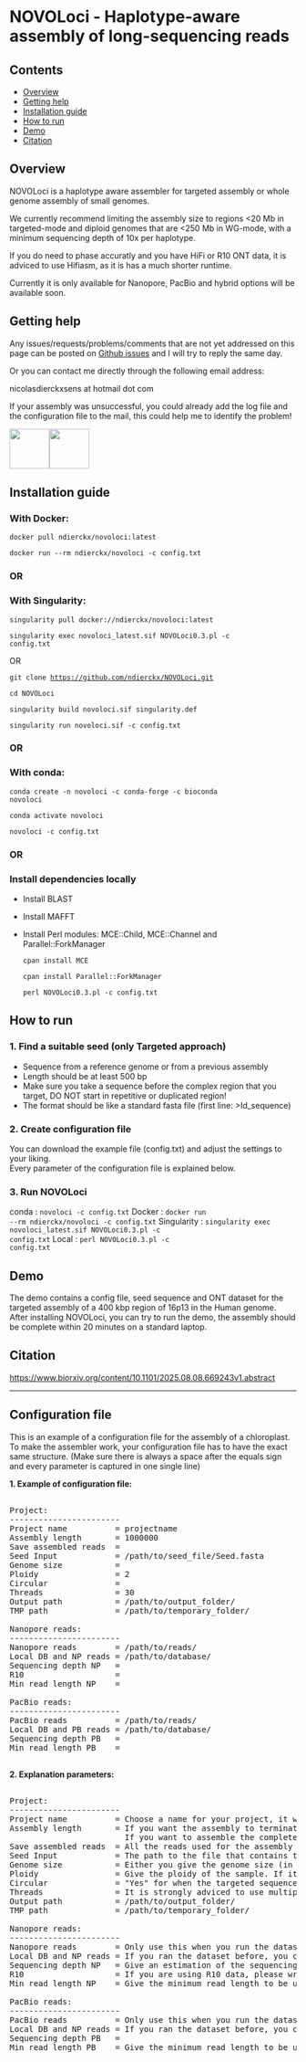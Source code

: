 # NOVOLoci - Haplotype-aware assembly of long-sequencing reads

## Contents

- [Overview](#Overview)
- [Getting help](#Getting-help)
- [Installation guide](#Installation-guide)
- [How to run](#How-to-run)
- [Demo](#Demo)
- [Citation](#Citation)


## Overview

NOVOLoci is a haplotype aware assembler for targeted assembly or whole genome assembly of small genomes.

We currently recommend limiting the assembly size to regions <20 Mb in targeted-mode and diploid genomes that are <250 Mb in WG-mode, with a minimum sequencing depth of 10x per haplotype.

If you do need to phase accuratly and you have HiFi or R10 ONT data, it is adviced to use Hifiasm, as it is has a much shorter runtime.

Currently it is only available for Nanopore, PacBio and hybrid options will be available soon.


## Getting help

Any issues/requests/problems/comments that are not yet addressed on this page can be posted on [Github issues](https://github.com/ndierckx/NOVOLoci/issues) and I will try to reply the same day.

Or you can contact me directly through the following email address:

nicolasdierckxsens at hotmail dot com 

If your assembly was unsuccessful, you could already add the log file and the configuration file to the mail, this could help me to identify the problem!

<a href="https://gbiomed.kuleuven.be/english/cme/research/laboratories/laboratory-for-cytogenetics-and-genome-research/laboratory-for-cytogenetics-and-genome-research" target="_blank"><img border="0" src="https://upload.wikimedia.org/wikipedia/commons/thumb/4/49/KU_Leuven_logo.svg/768px-KU_Leuven_logo.svg.png" width=auto height="70"></a><a href="https://groups.oist.jp/grsu" target="_blank"><img border="0" src="https://upload.wikimedia.org/wikipedia/commons/thumb/e/ef/OIST_logo.png/1200px-OIST_logo.png" width=auto height="70"></a>


## Installation guide

### With Docker:

<code>docker pull ndierckx/novoloci:latest</code>

<code>docker run --rm ndierckx/novoloci  -c config.txt</code>

### OR

### With Singularity:

<code>singularity pull docker://ndierckx/novoloci:latest</code>

<code>singularity exec novoloci_latest.sif NOVOLoci0.3.pl -c config.txt</code>

OR 

<code>git clone https://github.com/ndierckx/NOVOLoci.git</code>

<code>cd NOVOLoci</code>

<code>singularity build novoloci.sif singularity.def</code>

<code>singularity run novoloci.sif -c config.txt</code> 

### OR

### With conda:

<code>conda create -n novoloci -c conda-forge -c bioconda novoloci</code>

<code>conda activate novoloci</code>

<code>novoloci -c config.txt</code>


### OR

### Install dependencies locally

- Install BLAST
- Install MAFFT
- Install Perl modules: MCE::Child, MCE::Channel and Parallel::ForkManager
  
  <code>cpan install MCE</code>
  
  <code>cpan install Parallel::ForkManager</code>
  
  <code>perl NOVOLoci0.3.pl -c config.txt</code>

## How to run

### 1. Find a suitable seed (only Targeted approach)

- Sequence from a reference genome or from a previous assembly
- Length should be at least 500 bp
- Make sure you take a sequence before the complex region that you target, DO NOT start in repetitive or duplicated region!
- The format should be like a standard fasta file (first line: >Id_sequence)

### 2. Create configuration file

You can download the example file (config.txt) and adjust the settings to your liking.  
Every parameter of the configuration file is explained below. 


### 3. Run NOVOLoci

conda       : <code>novoloci -c config.txt</code>
Docker      : <code>docker run --rm ndierckx/novoloci  -c config.txt</code>
Singularity : <code>singularity exec novoloci_latest.sif NOVOLoci0.3.pl -c config.txt</code>
Local       : <code>perl NOVOLoci0.3.pl -c config.txt</code>

## Demo

The demo contains a config file, seed sequence and ONT dataset for the targeted assembly of a 400 kbp region of 16p13 in the Human genome.
After installing NOVOLoci, you can try to run the demo, the assembly should be complete within 20 minutes on a standard laptop.


## Citation

https://www.biorxiv.org/content/10.1101/2025.08.08.669243v1.abstract

----------------------------------------------------------------------------------------------------------

## Configuration file

This is an example of a configuration file for the assembly of a chloroplast.
To make the assembler work, your configuration file has to have the exact same structure.
(Make sure there is always a space after the equals sign and every parameter is captured in one single line)

**1. Example of configuration file:**

<pre>

Project:
-----------------------
Project name          = projectname
Assembly length       = 1000000
Save assembled reads  = 
Seed Input            = /path/to/seed_file/Seed.fasta
Genome size           =
Ploidy                = 2
Circular              =
Threads               = 30
Output path           = /path/to/output_folder/
TMP path              = /path/to/temporary_folder/

Nanopore reads:
-----------------------
Nanopore reads        = /path/to/reads/
Local DB and NP reads = /path/to/database/
Sequencing depth NP   = 
R10                   =
Min read length NP    =

PacBio reads:
-----------------------
PacBio reads          = /path/to/reads/
Local DB and PB reads = /path/to/database/
Sequencing depth PB   = 
Min read length PB    =

</pre>

**2. Explanation parameters:**
<pre>

Project:
-----------------------
Project name          = Choose a name for your project, it will be used for the output files.
Assembly length       = If you want the assembly to terminate after a certain length, you can give the desired length; 
                        If you want to assemble the complete dataset write: "WG"
Save assembled reads  = All the reads used for the assembly will be stored in seperate files (yes/no)
Seed Input            = The path to the file that contains the seed sequence.
Genome size           = Either you give the genome size (in Gbp) or you give the sequencing depth below.
Ploidy                = Give the ploidy of the sample. If it is a very heterozygous diploid species (>2%), you can give ploidy 1
Circular              = "Yes" for when the targeted sequence is circular, make sure to give an assembly length, it will try to circularize after reaching that length
Threads               = It is strongly adviced to use multiple cores for the assembly, give here the available cores
Output path           = /path/to/output_folder/
TMP path              = /path/to/temporary_folder/

Nanopore reads:
-----------------------
Nanopore reads        = Only use this when you run the dataset for the first time. 
Local DB and NP reads = If you ran the dataset before, you can give the path of the previous output folder to reuse the database
Sequencing depth NP   = Give an estimation of the sequencing depth
R10                   = If you are using R10 data, please write "yes" here
Min read length NP    = Give the minimum read length to be used in the assembly, (default: 1000)

PacBio reads:
-----------------------
PacBio reads          = Only use this when you run the dataset for the first time. 
Local DB and NP reads = If you ran the dataset before, you can give the path of the previous output folder to reuse the database
Sequencing depth PB   = 
Min read length PB    = Give the minimum read length to be used in the assembly, (default: 500)

</pre>
